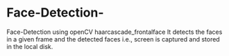 # Face-Detection-
Face-Detection using openCV haarcascade_frontalface 
It detects the faces in a given frame and the
detected faces i.e., screen is captured and stored in the local disk.
